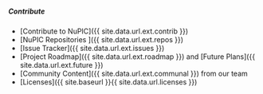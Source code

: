 ##### Contribute

* <i></i> [Contribute to NuPIC]({{ site.data.url.ext.contrib }})
* <i></i> [NuPIC Repositories ]({{ site.data.url.ext.repos }})
* <i></i> [Issue Tracker]({{ site.data.url.ext.issues }})
* <i></i> [Project Roadmap]({{ site.data.url.ext.roadmap }}) and
  [Future Plans]({{ site.data.url.ext.future }})
* <i></i> [Community Content]({{ site.data.url.ext.communal }})
  from our team
* <i></i> [Licenses]({{ site.baseurl }}{{ site.data.url.licenses }})
